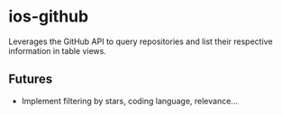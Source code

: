 # ios-github
Leverages the GitHub API to query repositories and list their respective information in table views.

## Futures

* Implement filtering by stars, coding language, relevance...
